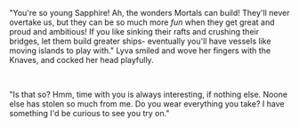 "You're so young Sapphire! Ah, the wonders Mortals can build! They'll never overtake us, but they can be so much more *fun* when they get great and proud and ambitious! If you like sinking their rafts and crushing their bridges, let them build greater ships- eventually you'll have vessels like moving islands to play with." Lyva smiled and wove her fingers with the Knaves, and cocked her head playfully.    

&#x200B;

"Is that so? Hmm, time with you is always interesting, if nothing else. Noone else has stolen so much from me. Do you wear everything you take? I have something I'd be curious to see you try on."